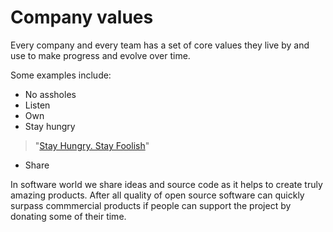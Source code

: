 # Company values

Every company and every team has a set of core values they live by and use to make progress and evolve over time.

Some examples include:

* No assholes
* Listen
* Own
* Stay hungry

> "[Stay Hungry. Stay Foolish](http://htmlimg3.scribdassets.com/4988llwpkwmc54c/images/324-157e00fdae/000.jpg)"

* Share

In software world we share ideas and source code as it helps to create truly amazing products. After all quality of open source software can quickly surpass commmercial products if people can support the project by donating some of their time.
